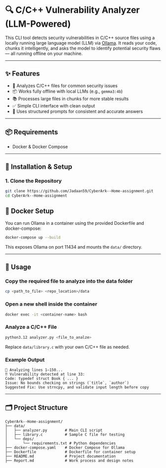 # 🔍 C/C++ Vulnerability Analyzer (LLM-Powered)

This CLI tool detects security vulnerabilities in C/C++ source files using a locally running large language model (LLM) via [Ollama](https://ollama.com). It reads your code, chunks it intelligently, and asks the model to identify potential security flaws — all running offline on your machine.

---

## ✨ Features

- 🔐 Analyzes C/C++ files for common security issues
- 📦 Works fully offline with local LLMs (e.g., `gemma3:4b`)
- 📚 Processes large files in chunks for more stable results
- ✅ Simple CLI interface with clean output
- 💬 Uses structured prompts for consistent and accurate answers

---

## 📦 Requirements
- Docker & Docker Compose

---

## 🚀 Installation & Setup

### 1. Clone the Repository
```bash
git clone https://github.com/Jadaan59/CyberArk--Home-assignment.git
cd CyberArk--Home-assignment
```
## 🐳 Docker Setup
You can run Ollama in a container using the provided Dockerfile and docker-compose:

```bash
docker-compose up --build
```
This exposes Ollama on port 11434 and mounts the `data/` directory.

---

## 🏃 Usage
### Copy the required file to analyze into the data folder
```bash
cp <path_to_file> <repo_location>/data
```

### Open a new shell inside the container
```bash
docker exec -it <container-name> bash
```

### Analyze a C/C++ File
```bash
python3.12 analyzer.py <file_to_analze>
```
Replace `data/library.c` with your own C/C++ file as needed.

### Example Output
```
🔎 Analyzing lines 1–150...
‼️ Vulnerability detected at line 33:
Code: typedef struct Book { ... }
Issue: No bounds checking on strings (`title`, `author`)
Suggested Fix: Use strncpy, and validate input length before copy
```

---

## 🗂 Project Structure
```
CyberArk--Home-assignment/
├── data/
│   ├── analyzer.py        # Main CLI script
│   ├── library.c          # Sample C file for testing
│   └── deps/
│       └── requirements.txt # Python dependencies
├── docker-compose.yaml    # Docker Compose for Ollama
├── Dockerfile             # Dockerfile for container setup
├── README.md              # Project documentation
├── Report.md              # Work process and design notes
```